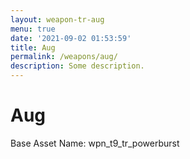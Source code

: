 ```yaml
---
layout: weapon-tr-aug
menu: true
date: '2021-09-02 01:53:59'
title: Aug
permalink: /weapons/aug/
description: Some description.
---
```


# Aug

Base Asset Name: wpn_t9_tr_powerburst